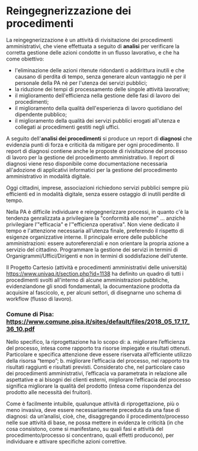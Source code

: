 # Reingegnerizzazione dei procedimenti
La reingegnerizzazione è un attività di rivisitazione dei procedimenti amministrativi, che viene effettuata a seguito di **analisi** per verificare la corretta gestione delle azioni condotte in un flusso lavorativo, e che ha come obiettivo:

- l'eliminazione delle azioni ritenute ridondanti o addirittura inutili e che causano di perdita di tempo, senza generare alcun vantaggio nè per il personale della PA nè per l'utenza dei servizi pubblici;
- la riduzione dei tempi di processamento delle singole attività lavorative;
- il miglioramento dell'efficienza nella gestione delle fasi di lavoro dei procedimenti;
- il miglioramento della qualità dell'esperienza di lavoro quotidiano del dipendente pubblico;
- il miglioramento della qualità dei servizi pubblici erogati all'utenza e collegati ai procedimenti gestiti negli uffici.

A seguito dell'**analisi dei procedimenti** si produce un report di **diagnosi** che evidenzia punti di forza e criticità da mitigare per ogni procedimento. Il report di diagnosi contiene anche le proposte di rivisitazione del processo di lavoro per la gestione del procedimento amministrativo. Il report di diagnosi viene reso disponibile come documentazione necessaria all'adozione di applicativi informatici per la gestione del procedimento amministrativo in modalità digitale.


Oggi cittadini, imprese, associazioni richiedono servizi pubblici sempre più efficienti ed in modalità digitale, senza essere ostaggio di inutili perdite di tempo.

Nella PA è difficile individuare e reingegnerizzare processi, in quanto c'è la tendenza genralizzata a privilegiare la "conformità alle norme" ... anzichè privilegiare l’"efficacia" e l’"efficienza operativa". Non viene dedicato il tempo e l'attenzione necessaria all’utenza finale, preferendo il rispetto di esigenze organizzative interne. Il principale errore delle pubbliche amministrazioni: essere autoreferenziali e non orientare la propria azione a servizio del cittadino. Programmare la gestione dei servizi in termini di Organigrammi/Uffici/Dirigenti e non in termini di soddisfazione dell'utente.

Il Progetto Cartesio (attività e procedimenti amministrativi delle università)  https://www.univaq.it/section.php?id=1138 ha definito un quadro di tutti i procedimenti svolti all'interno di alcune amministrazioni pubbliche, evidenziandone gli snodi fondamentali, la documentazione prodotta da acquisire al fascicolo, e, per alcuni settori, di disegnarne uno schema di workflow (flusso di lavoro).

### Comune di Pisa: https://www.comune.pisa.it/sites/default/files/2018_05_17_17_36_10.pdf
Nello specifico, la riprogettazione ha lo scopo di: 
a. migliorare l’efficienza del processo, intesa come rapporto tra risorse impiegate e risultati ottenuti. Particolare e specifica attenzione deve essere riservata all’efficiente utilizzo della risorsa “tempo”; 
b. migliorare l’efficacia del processo, nel rapporto tra risultati raggiunti e risultati previsti. Considerato che, nel particolare caso dei procedimenti amministrativi, l’efficacia va parametrata in relazione alle aspettative e ai bisogni dei clienti esterni, migliorare l’efficacia del processo significa migliorare la qualità del prodotto (intesa come rispondenza del prodotto alle necessità dei fruitori). 

Come è facilmente intuibile, qualunque attività di riprogettazione, più o meno invasiva, deve essere necessariamente preceduta da una fase di diagnosi: da un’analisi, cioè, che, disaggregando il procedimento/processo nelle sue attività di base, ne possa mettere in evidenza le criticità (in che cosa consistono, come si manifestano, su quali fasi e attività del procedimento/processo si concentrano, quali effetti producono), per individuare e attivare specifiche azioni correttive.
